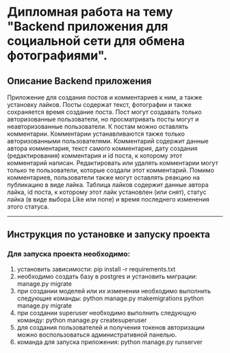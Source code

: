 # Дипломная работа на тему "Backend приложения для социальной сети для обмена фотографиями".

## Описание Backend приложения

Приложение для создания постов и комментариев к ним, а также установку лайков.
Посты содержат текст, фотографии и также сохраняется время создание поста. Пост могут создавать 
только авторизованные пользователи, но просматривать посты могут и неавторизованные пользователи.
К постам можно оставлять комментарии. Комментарии устанавливаются также только авторизованными пользователями.
Комментарий содержит данные автора комментария, текст самого комментария, дату создания (редактирования) 
комментария и id поста, к которому этот комментарий написан.
Редактировать или удалять комментарии могут только те пользователи, которые создали этот комментарий.
Помимо комментариев, пользователи также могут оставлять реакцию на публикацию в виде лайка.
Таблица лайков содержит данные автора лайка, id поста, к которому этот лайк установлен (или снят), статус 
лайка (в виде выбора Like или none) и время последнего изменения этого статуса.

------

## Инструкция по установке и запуску проекта

### Для запуска проекта необходимо:

1. установить зависимости:
pip install -r requirements.txt
2. необходимо создать базу в postgres и установить миграции:
manage.py migrate
3. при создании моделей или их изменении необходимо выполнить следующие команды:
python manage.py makemigrations
python manage.py migrate
4. при создании superuser необходимо выполнить следующую команду:
python manage.py createsuperuser
5. для создания пользователей и получения токенов авторизации можно воспользоваться административной панелью.
6. команда для запуска приложения:
python manage.py runserver